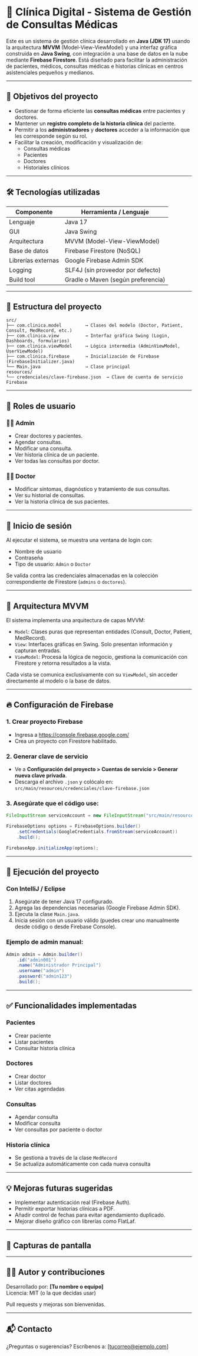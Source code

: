 # 🏥 Clínica Digital - Sistema de Gestión de Consultas Médicas

Este es un sistema de gestión clínica desarrollado en **Java (JDK 17)** usando la arquitectura **MVVM** (Model-View-ViewModel) y una interfaz gráfica construida en **Java Swing**, con integración a una base de datos en la nube mediante **Firebase Firestore**. Está diseñado para facilitar la administración de pacientes, médicos, consultas médicas e historias clínicas en centros asistenciales pequeños y medianos.

---

## 🎯 Objetivos del proyecto

- Gestionar de forma eficiente las **consultas médicas** entre pacientes y doctores.
- Mantener un **registro completo de la historia clínica** del paciente.
- Permitir a los **administradores** y **doctores** acceder a la información que les corresponde según su rol.
- Facilitar la creación, modificación y visualización de:
  - Consultas médicas
  - Pacientes
  - Doctores
  - Historiales clínicos

---

## 🛠️ Tecnologías utilizadas

| Componente        | Herramienta / Lenguaje          |
|------------------|----------------------------------|
| Lenguaje          | Java 17                         |
| GUI               | Java Swing                      |
| Arquitectura      | MVVM (Model-View-ViewModel)     |
| Base de datos     | Firebase Firestore (NoSQL)      |
| Librerías externas| Google Firebase Admin SDK       |
| Logging           | SLF4J (sin proveedor por defecto)|
| Build tool        | Gradle o Maven (según preferencia) |

---

## 📁 Estructura del proyecto

```
src/
├── com.clinica.model         → Clases del modelo (Doctor, Patient, Consult, MedRecord, etc.)
├── com.clinica.view          → Interfaz gráfica Swing (Login, Dashboards, formularios)
├── com.clinica.viewModel     → Lógica intermedia (AdminViewModel, UserViewModel)
├── com.clinica.firebase      → Inicialización de Firebase (FirebaseInitializer.java)
└── Main.java                 → Clase principal
resources/
└── credenciales/clave-firebase.json  → Clave de cuenta de servicio Firebase
```

---

## 👤 Roles de usuario

### 👩‍⚕️ Admin
- Crear doctores y pacientes.
- Agendar consultas.
- Modificar una consulta.
- Ver historia clínica de un paciente.
- Ver todas las consultas por doctor.

### 🧑‍⚕️ Doctor
- Modificar síntomas, diagnóstico y tratamiento de sus consultas.
- Ver su historial de consultas.
- Ver la historia clínica de sus pacientes.

---

## 🔐 Inicio de sesión

Al ejecutar el sistema, se muestra una ventana de login con:
- Nombre de usuario
- Contraseña
- Tipo de usuario: `Admin` o `Doctor`

Se valida contra las credenciales almacenadas en la colección correspondiente de Firestore (`admins` o `doctores`).

---

## 🧠 Arquitectura MVVM

El sistema implementa una arquitectura de capas MVVM:

- `Model`: Clases puras que representan entidades (Consult, Doctor, Patient, MedRecord).
- `View`: Interfaces gráficas en Swing. Solo presentan información y capturan entradas.
- `ViewModel`: Procesa la lógica de negocio, gestiona la comunicación con Firestore y retorna resultados a la vista.

Cada vista se comunica exclusivamente con su `ViewModel`, sin acceder directamente al modelo o la base de datos.

---

## 🔥 Configuración de Firebase

### 1. Crear proyecto Firebase
- Ingresa a https://console.firebase.google.com/
- Crea un proyecto con Firestore habilitado.

### 2. Generar clave de servicio
- Ve a **Configuración del proyecto > Cuentas de servicio > Generar nueva clave privada**.
- Descarga el archivo `.json` y colócalo en:  
  `src/main/resources/credenciales/clave-firebase.json`

### 3. Asegúrate que el código use:

```java
FileInputStream serviceAccount = new FileInputStream("src/main/resources/credenciales/clave-firebase.json");

FirebaseOptions options = FirebaseOptions.builder()
    .setCredentials(GoogleCredentials.fromStream(serviceAccount))
    .build();

FirebaseApp.initializeApp(options);
```

---

## 🚀 Ejecución del proyecto

### Con IntelliJ / Eclipse

1. Asegúrate de tener Java 17 configurado.
2. Agrega las dependencias necesarias (Google Firebase Admin SDK).
3. Ejecuta la clase `Main.java`.
4. Inicia sesión con un usuario válido (puedes crear uno manualmente desde código o desde Firebase Console).

### Ejemplo de admin manual:

```java
Admin admin = Admin.builder()
    .id("admin001")
    .name("Administrador Principal")
    .username("admin")
    .password("admin123")
    .build();
```

---

## ✅ Funcionalidades implementadas

### Pacientes
- Crear paciente
- Listar pacientes
- Consultar historia clínica

### Doctores
- Crear doctor
- Listar doctores
- Ver citas agendadas

### Consultas
- Agendar consulta
- Modificar consulta
- Ver consultas por paciente o doctor

### Historia clínica
- Se gestiona a través de la clase `MedRecord`
- Se actualiza automáticamente con cada nueva consulta

---

## 💡 Mejoras futuras sugeridas

- Implementar autenticación real (Firebase Auth).
- Permitir exportar historias clínicas a PDF.
- Añadir control de fechas para evitar agendamiento duplicado.
- Mejorar diseño gráfico con librerías como FlatLaf.

---

## 📸 Capturas de pantalla



---

## 🧑‍💻 Autor y contribuciones

Desarrollado por: **[Tu nombre o equipo]**  
Licencia: MIT (o la que decidas usar)

Pull requests y mejoras son bienvenidas.

---

## 📬 Contacto

¿Preguntas o sugerencias? Escríbenos a: [tucorreo@ejemplo.com]
